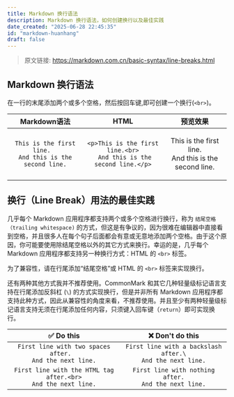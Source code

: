 ```yaml
---
title: Markdown 换行语法
description: Markdown 换行语法，如何创建换行以及最佳实践
date_created: "2025-06-28 22:45:35"
id: "markdown-huanhang"
draft: false
---
```


> 原文链接: https://markdown.com.cn/basic-syntax/line-breaks.html

## Markdown 换行语法
在一行的末尾添加两个或多个空格，然后按回车键,即可创建一个换行(`<br>`)。

| Markdown语法 |	HTML |	预览效果 |
| :---: | :---: | :---: | 
| `This is the first line.  `<br>  `And this is the second line.` | `<p>This is the first line.<br>`<br>` And this is the second line.</p>` | <p>This is the first line.<br> And this is the second line.</p> |

## 换行（Line Break）用法的最佳实践

几乎每个 Markdown 应用程序都支持两个或多个空格进行换行，称为 `结尾空格（trailing whitespace)` 的方式，但这是有争议的，因为很难在编辑器中直接看到空格，并且很多人在每个句子后面都会有意或无意地添加两个空格。由于这个原因，你可能要使用除结尾空格以外的其它方式来换行。幸运的是，几乎每个 Markdown 应用程序都支持另一种换行方式：HTML 的 `<br>` 标签。<br>

为了兼容性，请在行尾添加“结尾空格”或 HTML 的 `<br>` 标签来实现换行。<br>

还有两种其他方式我并不推荐使用。CommonMark 和其它几种轻量级标记语言支持在行尾添加反斜杠 (`\`) 的方式实现换行，但是并非所有 Markdown 应用程序都支持此种方式，因此从兼容性的角度来看，不推荐使用。并且至少有两种轻量级标记语言支持无须在行尾添加任何内容，只须键入回车键（`return`）即可实现换行。

| ✅  Do this | ❌  Don't do this |
| :---: | :---: |
| `First line with two spaces after.  `<br> `And the next line.` | `First line with a backslash after.\` <br> `And the next line.` |
| `First line with the HTML tag after.<br>`<br> `And the next line.` | `First line with nothing after.`<br> `And the next line.` |
